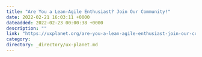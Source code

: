 ```yaml
---
title: "Are You a Lean-Agile Enthusiast? Join Our Community!"
date: 2022-02-21 16:03:11 +0000
dateadded: 2022-02-23 00:00:38 +0000
description: ""
link: "https://uxplanet.org/are-you-a-lean-agile-enthusiast-join-our-community-bddc503f522?source=rss----819cc2aaeee0---4"
category:
directory: _directory/ux-planet.md
---
```

